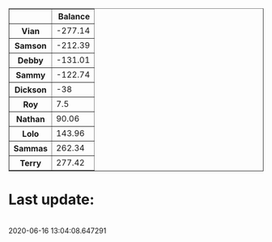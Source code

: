 <table border="1" class="dataframe">
  <thead>
    <tr style="text-align: right;">
      <th></th>
      <th>Balance</th>
    </tr>
  </thead>
  <tbody>
    <tr>
      <th>Vian</th>
      <td>-277.14</td>
    </tr>
    <tr>
      <th>Samson</th>
      <td>-212.39</td>
    </tr>
    <tr>
      <th>Debby</th>
      <td>-131.01</td>
    </tr>
    <tr>
      <th>Sammy</th>
      <td>-122.74</td>
    </tr>
    <tr>
      <th>Dickson</th>
      <td>-38</td>
    </tr>
    <tr>
      <th>Roy</th>
      <td>7.5</td>
    </tr>
    <tr>
      <th>Nathan</th>
      <td>90.06</td>
    </tr>
    <tr>
      <th>Lolo</th>
      <td>143.96</td>
    </tr>
    <tr>
      <th>Sammas</th>
      <td>262.34</td>
    </tr>
    <tr>
      <th>Terry</th>
      <td>277.42</td>
    </tr>
  </tbody>
</table><H1>Last update:</h1><br>2020-06-16 13:04:08.647291
